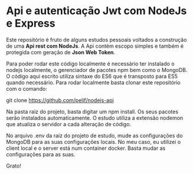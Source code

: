 # Api e autenticação Jwt com NodeJs e Express

Este repositório é fruto de alguns estudos pessoais voltados a construção de uma **Api rest com NodeJs**. A Api contém escopo simples e também é protegida com geração de **Json Web Token**. 

Para poder rodar este código localmente é necessário ter instalado o nodejs localmente, o gerenciador de pacotes npm bem como o MongoDB. O código aqui escrito utiliza sintaxe do ES6 que é transposto para ES5 quando necessário. Para rodar localmente basta clonar este repositório com o comando: 

git clone https://github.com/pelif/nodejs-api 

Na pasta raiz do projeto, basta digitar um npm install. Os seus pacotes serão instalados automaticamente. O estudo utiliza a extensão nodemon que atualiza o servidor a cada alteração de código. 

No arquivo .env da raíz do projeto de estudo, mude as configurações do MongoDB para as suas configurações locais. No meu caso, eu utilizei o client local e o server está num container docker. Basta mudar as configurações para as suas. 

Grato!


